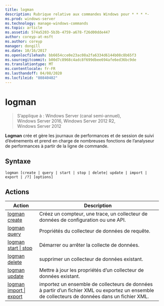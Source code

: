 ```yaml
---
title: logman
description: Rubrique relative aux commandes Windows pour * * * *-
ms.prod: windows-server
ms.technology: manage-windows-commands
ms.topic: article
ms.assetid: 574a5203-5b3b-4759-a678-f26d00dde447
author: coreyp-at-msft
ms.author: coreyp
manager: dongill
ms.date: 10/16/2017
ms.openlocfilehash: bb6654cce0e23ac08a2fa6334d6144b08c8b65f3
ms.sourcegitcommit: b00d7c8968c4adc8f699dbee694afe6ed36bc9de
ms.translationtype: MT
ms.contentlocale: fr-FR
ms.lasthandoff: 04/08/2020
ms.locfileid: "80840402"
---
```

# <a name="logman"></a>logman

>S’applique à : Windows Server (canal semi-annuel), Windows Server 2016, Windows Server 2012 R2, Windows Server 2012

**Logman** crée et gère les journaux de performances et de session de suivi d’événements et prend en charge de nombreuses fonctions de l’analyseur de performances à partir de la ligne de commande.
## <a name="syntax"></a>Syntaxe
```
logman [create | query | start | stop | delete| update | import | export | /?] [options]
```
## <a name="actions"></a>Actions
|Action|Description|
|-----|--------|
|[logman create](logman-create.md)|Créez un compteur, une trace, un collecteur de données de configuration ou une API.|
|[logman query](logman-query.md)|Propriétés du collecteur de données de requête.|
|[logman start &#124; stop](logman-start-stop.md)|Démarrer ou arrêter la collecte de données.|
|[logman delete](logman-delete.md)|supprimer un collecteur de données existant.|
|[logman update](logman-update.md)|Mettre à jour les propriétés d’un collecteur de données existant.|
|[logman import &#124; export](logman-import-export.md)|importez un ensemble de collecteurs de données à partir d’un fichier XML ou exportez un ensemble de collecteurs de données dans un fichier XML.|
